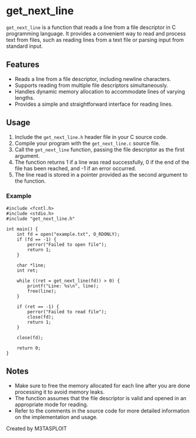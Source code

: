 <h1>get_next_line</h1>

<p><code>get_next_line</code> is a function that reads a line from a file descriptor in C programming language. It provides a convenient way to read and process text from files, such as reading lines from a text file or parsing input from standard input.</p>

<h2>Features</h2>

<ul>
  <li>Reads a line from a file descriptor, including newline characters.</li>
  <li>Supports reading from multiple file descriptors simultaneously.</li>
  <li>Handles dynamic memory allocation to accommodate lines of varying lengths.</li>
  <li>Provides a simple and straightforward interface for reading lines.</li>
</ul>

<h2>Usage</h2>

<ol>
  <li>Include the <code>get_next_line.h</code> header file in your C source code.</li>
  <li>Compile your program with the <code>get_next_line.c</code> source file.</li>
  <li>Call the <code>get_next_line</code> function, passing the file descriptor as the first argument.</li>
  <li>The function returns 1 if a line was read successfully, 0 if the end of the file has been reached, and -1 if an error occurred.</li>
  <li>The line read is stored in a pointer provided as the second argument to the function.</li>
</ol>

<h3>Example</h3>

<pre><code>#include &lt;fcntl.h&gt;
#include &lt;stdio.h&gt;
#include "get_next_line.h"

int main() {
    int fd = open("example.txt", O_RDONLY);
    if (fd == -1) {
        perror("Failed to open file");
        return 1;
    }

    char *line;
    int ret;

    while ((ret = get_next_line(fd)) &gt; 0) {
        printf("Line: %s\n", line);
        free(line);
    }

    if (ret == -1) {
        perror("Failed to read file");
        close(fd);
        return 1;
    }

    close(fd);

    return 0;
}
</code></pre>

<h2>Notes</h2>

<ul>
  <li>Make sure to free the memory allocated for each line after you are done processing it to avoid memory leaks.</li>
  <li>The function assumes that the file descriptor is valid and opened in an appropriate mode for reading.</li>
  <li>Refer to the comments in the source code for more detailed information on the implementation and usage.</li>
</ul>

<p>Created by M3TASPLOIT</p>
